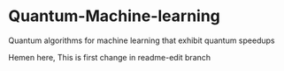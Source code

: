 # Quantum-Machine-learning
Quantum algorithms for machine learning that exhibit quantum speedups

Hemen here, This is first change in readme-edit branch
